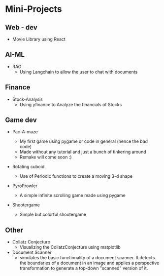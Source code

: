 # Mini-Projects

## Web - dev
- Movie Library using React


## AI-ML
- RAG
	- Using Langchain to allow the user to chat with documents


## Finance
- Stock-Analysis
	- Using yfinance to Analyze the financials of Stocks


## Game dev
- Pac-A-maze
	- My first game using pygame or code in general (hence the bad code)
	- Made without any tutorial and just a bunch of tinkering around 
	- Remake will come soon :)

- Rotating cuboid
	- Use of Periodic functions to create a moving 3-d shape

- PyroProwler 
	- A simple infinite scrolling game made using pygame

- Shootergame
	- Simple but colorful shootergame


## Other
- Collatz Conjecture
	- Visualizing the CollatzConjecture using matplotlib
- Document Scanner
   	- simulates the basic functionality of a document scanner. It detects the boundaries of a document in an image and applies a perspective transformation to generate a top-down "scanned" version of 	  it.
